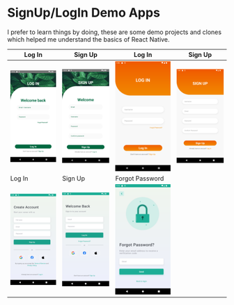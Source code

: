 # SignUp/LogIn Demo Apps
I prefer to learn things by doing, these are some demo projects and clones which helped me understand the basics of React Native.
<br/>


|Log In|Sign Up|Log In|Sign Up|
|----|----|----|----|
|<img src="../Img/demo_1_1.png" width="200">|<img src="../Img/demo_1_2.png" width="200">|<img src="../Img/demo_2_1.png" width="200">|<img src="../Img/demo_2_2.png" width="200">|
|Log In|Sign Up|Forgot Password||
|<img src="../Img/demo_3_1.png" width="200">|<img src="../Img/demo_3_2.png" width="200">|<img src="../Img/demo_3_3.png" width="200">||
